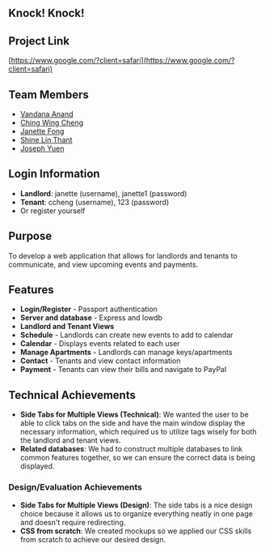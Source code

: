 ## Knock! Knock!

## Project Link
[https://www.google.com/?client=safari](https://www.google.com/?client=safari)

## Team Members
- [Vandana Anand](https://github.com/vanand23)
- [Ching Wing Cheng](https://github.com/WinnyCheng)
- [Janette Fong](https://github.com/jlfong)
- [Shine Lin Thant](https://github.com/heartkiIIer)
- [Joseph Yuen](https://github.com/jhyuen)

## Login Information
- **Landlord**: janette (username), janette1 (password)
- **Tenant**: ccheng (username), 123 (password)
- Or register yourself

## Purpose
To develop a web application that allows for landlords and tenants to communicate, and view upcoming events and payments. 

## Features
- **Login/Register** - Passport authentication
- **Server and database** - Express and lowdb
- **Landlord and Tenant Views**
- **Schedule** - Landlords can create new events to add to calendar
- **Calendar** - Displays events related to each user
- **Manage Apartments** - Landlords can manage keys/apartments
- **Contact** - Tenants and view contact information
- **Payment** - Tenants can view their bills and navigate to PayPal

## Technical Achievements
- **Side Tabs for Multiple Views (Technical)**: We wanted the user to be able to click tabs on the side and have the main window display the necessary information, which required us to utilize tags wisely for both the landlord and tenant views.
- **Related databases**: We had to construct multiple databases to link common features together, so we can ensure the correct data is being displayed.

### Design/Evaluation Achievements
- **Side Tabs for Multiple Views (Design)**: The side tabs is a nice design choice because it allows us to organize everything neatly in one page and doesn't require redirecting.
- **CSS from scratch**: We created mockups so we applied our CSS skills from scratch to achieve our desired design.